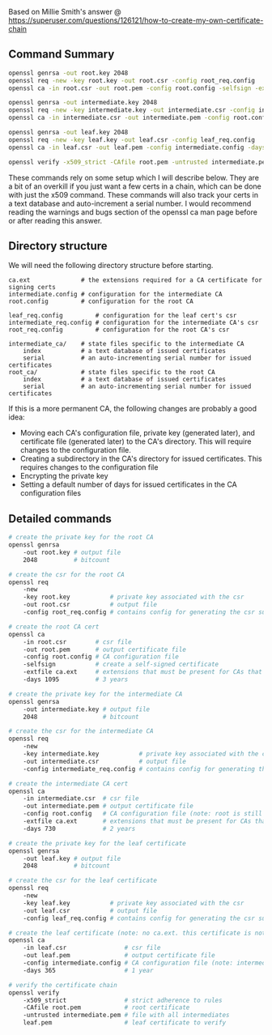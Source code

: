 Based on Millie Smith's answer @ https://superuser.com/questions/126121/how-to-create-my-own-certificate-chain

## Command Summary

```bash
openssl genrsa -out root.key 2048
openssl req -new -key root.key -out root.csr -config root_req.config
openssl ca -in root.csr -out root.pem -config root.config -selfsign -extfile ca.ext -days 1095

openssl genrsa -out intermediate.key 2048
openssl req -new -key intermediate.key -out intermediate.csr -config intermediate_req.config
openssl ca -in intermediate.csr -out intermediate.pem -config root.config -extfile ca.ext -days 730

openssl genrsa -out leaf.key 2048
openssl req -new -key leaf.key -out leaf.csr -config leaf_req.config
openssl ca -in leaf.csr -out leaf.pem -config intermediate.config -days 365

openssl verify -x509_strict -CAfile root.pem -untrusted intermediate.pem leaf.pem
```

These commands rely on some setup which I will describe below. They are a bit of an overkill if you just want a few certs in a chain, which can be done with just the x509 command. These commands will also track your certs in a text database and auto-increment a serial number. I would recommend reading the warnings and bugs section of the openssl ca man page before or after reading this answer.

## Directory structure

We will need the following directory structure before starting.

```
ca.ext              # the extensions required for a CA certificate for signing certs
intermediate.config # configuration for the intermediate CA
root.config         # configuration for the root CA

leaf_req.config         # configuration for the leaf cert's csr
intermediate_req.config # configuration for the intermediate CA's csr
root_req.config         # configuration for the root CA's csr

intermediate_ca/    # state files specific to the intermediate CA
    index           # a text database of issued certificates
    serial          # an auto-incrementing serial number for issued certificates
root_ca/            # state files specific to the root CA
    index           # a text database of issued certificates
    serial          # an auto-incrementing serial number for issued certificates
```

If this is a more permanent CA, the following changes are probably a good idea:

- Moving each CA's configuration file, private key (generated later), and certificate file (generated later) to the CA's directory. This will require changes to the configuration file.
- Creating a subdirectory in the CA's directory for issued certificates. This requires changes to the configuration file
- Encrypting the private key
- Setting a default number of days for issued certificates in the CA configuration files

## Detailed commands

```bash
# create the private key for the root CA
openssl genrsa 
    -out root.key # output file
    2048          # bitcount

# create the csr for the root CA
openssl req 
    -new 
    -key root.key           # private key associated with the csr
    -out root.csr           # output file
    -config root_req.config # contains config for generating the csr such as the distinguished name

# create the root CA cert
openssl ca 
    -in root.csr        # csr file
    -out root.pem       # output certificate file
    -config root.config # CA configuration file
    -selfsign           # create a self-signed certificate
    -extfile ca.ext     # extensions that must be present for CAs that sign certificates
    -days 1095          # 3 years

# create the private key for the intermediate CA
openssl genrsa 
    -out intermediate.key # output file
    2048                  # bitcount

# create the csr for the intermediate CA
openssl req 
    -new 
    -key intermediate.key           # private key associated with the csr
    -out intermediate.csr           # output file
    -config intermediate_req.config # contains config for generating the csr such as the distinguished name

# create the intermediate CA cert
openssl ca 
    -in intermediate.csr  # csr file
    -out intermediate.pem # output certificate file
    -config root.config   # CA configuration file (note: root is still issuing)
    -extfile ca.ext       # extensions that must be present for CAs that sign certificates
    -days 730             # 2 years

# create the private key for the leaf certificate
openssl genrsa 
    -out leaf.key # output file
    2048          # bitcount

# create the csr for the leaf certificate
openssl req 
    -new 
    -key leaf.key           # private key associated with the csr
    -out leaf.csr           # output file
    -config leaf_req.config # contains config for generating the csr such as the distinguished name

# create the leaf certificate (note: no ca.ext. this certificate is not a CA)
openssl ca 
    -in leaf.csr                # csr file
    -out leaf.pem               # output certificate file
    -config intermediate.config # CA configuration file (note: intermediate is issuing)
    -days 365                   # 1 year

# verify the certificate chain
openssl verify 
    -x509_strict                # strict adherence to rules
    -CAfile root.pem            # root certificate
    -untrusted intermediate.pem # file with all intermediates
    leaf.pem                    # leaf certificate to verify
```


